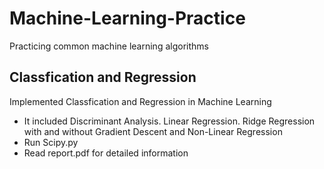 # Machine-Learning-Practice
Practicing common machine learning algorithms

## Classfication and Regression
Implemented Classfication and Regression in Machine Learning
 - It included Discriminant Analysis. Linear Regression. Ridge Regression with and without Gradient Descent and Non-Linear Regression
 - Run Scipy.py
 - Read report.pdf for detailed information
